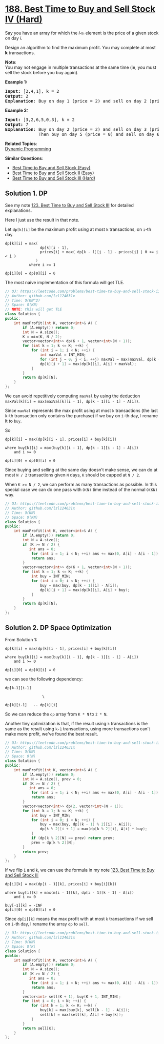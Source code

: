 # [188. Best Time to Buy and Sell Stock IV (Hard)](https://leetcode.com/problems/best-time-to-buy-and-sell-stock-iv/)

<p>Say you have an array for which the <i>i<span style="font-size: 10.8333px;">-</span></i><span style="font-size: 10.8333px;">th</span>&nbsp;element is the price of a given stock on day <i>i</i>.</p>

<p>Design an algorithm to find the maximum profit. You may complete at most <b>k</b> transactions.</p>

<p><b>Note:</b><br>
You may not engage in multiple transactions at the same time (ie, you must sell the stock before you buy again).</p>

<p><strong>Example 1:</strong></p>

<pre><strong>Input:</strong> [2,4,1], k = 2
<strong>Output:</strong> 2
<strong>Explanation:</strong> Buy on day 1 (price = 2) and sell on day 2 (price = 4), profit = 4-2 = 2.
</pre>

<p><strong>Example 2:</strong></p>

<pre><strong>Input:</strong> [3,2,6,5,0,3], k = 2
<strong>Output:</strong> 7
<strong>Explanation:</strong> Buy on day 2 (price = 2) and sell on day 3 (price = 6), profit = 6-2 = 4.
&nbsp;            Then buy on day 5 (price = 0) and sell on day 6 (price = 3), profit = 3-0 = 3.
</pre>


**Related Topics**:  
[Dynamic Programming](https://leetcode.com/tag/dynamic-programming/)

**Similar Questions**:
* [Best Time to Buy and Sell Stock (Easy)](https://leetcode.com/problems/best-time-to-buy-and-sell-stock/)
* [Best Time to Buy and Sell Stock II (Easy)](https://leetcode.com/problems/best-time-to-buy-and-sell-stock-ii/)
* [Best Time to Buy and Sell Stock III (Hard)](https://leetcode.com/problems/best-time-to-buy-and-sell-stock-iii/)

## Solution 1. DP

See my note [123. Best Time to Buy and Sell Stock III](https://github.com/lzl124631x/LeetCode/tree/master/leetcode/123.%20Best%20Time%20to%20Buy%20and%20Sell%20Stock%20III) for detailed explanations.

Here I just use the result in that note.

Let `dp[k][i]` be the maximum profit using at most `k` transactions, on `i`-th day.

```
dp[k][i] = max(
                dp[k][i - 1],
                prices[i] + max( dp[k - 1][j - 1] - prices[j] | 0 <= j < i )
              )
           where i >= 1

dp[i][0] = dp[0][i] = 0
```

The most naive implementation of this formula will get TLE.

```cpp
// OJ: https://leetcode.com/problems/best-time-to-buy-and-sell-stock-iii
// Author: github.com/lzl124631x
// Time: O(KN^2)
// Space: O(KN)
// NOTE: this will get TLE
class Solution {
public:
    int maxProfit(int K, vector<int>& A) {
        if (A.empty()) return 0;
        int N = A.size();
        K = min(K, N / 2);
        vector<vector<int>> dp(K + 1, vector<int>(N + 1));
        for (int k = 1; k <= K; ++k) {
            for (int i = 1; i < N; ++i) {
                int maxVal = INT_MIN;
                for (int j = 0; j < i; ++j) maxVal = max(maxVal, dp[k - 1][j] - A[j]);
                dp[k][i + 1] = max(dp[k][i], A[i] + maxVal);
            }
        }
        return dp[K][N];
    }
};
```

We can avoid repetitively computing `maxVal` by using the deduction `maxVal[k][i] = max(maxVal[k][i - 1], dp[k - 1][i - 1] - A[i])`.

Since `maxVal` represents the max profit using at most `k` transactions (the last `k`-th transaction only contains the purchase) if we buy on `i`-th day, I rename it to `buy`.

So
```
dp[k][i] = max(dp[k][i - 1], prices[i] + buy[k][i])

where buy[k][i] = max(buy[k][i - 1], dp[k - 1][i - 1] - A[i])
    and i >= 0

dp[i][0] = dp[0][i] = 0
```

Since buying and selling at the same day doesn't make sense, we can do at most `N / 2` transactions given `N` days, `K` should be capped at `N / 2`.

When `K >= N / 2`, we can perform as many transactions as possible. In this special case we can do one pass with `O(N)` time instead of the normal `O(KN)` way.

```cpp
// OJ: https://leetcode.com/problems/best-time-to-buy-and-sell-stock-iii
// Author: github.com/lzl124631x
// Time: O(KN)
// Space: O(KN)
class Solution {
public:
    int maxProfit(int K, vector<int>& A) {
        if (A.empty()) return 0;
        int N = A.size();
        if (K >= N / 2) {
           int ans = 0;
            for (int i = 1; i < N; ++i) ans += max(0, A[i] - A[i - 1]);
            return ans;
        }
        vector<vector<int>> dp(K + 1, vector<int>(N + 1));
        for (int k = 1; k <= K; ++k) {
            int buy = INT_MIN;
            for (int i = 0; i < N; ++i) {
                buy = max(buy, dp[k - 1][i] - A[i]);
                dp[k][i + 1] = max(dp[k][i], A[i] + buy);
            }
        }
        return dp[K][N];
    }
};
```

## Solution 2. DP Space Optimization

From Solution 1:

```
dp[k][i] = max(dp[k][i - 1], prices[i] + buy[k][i])

where buy[k][i] = max(buy[k][i - 1], dp[k - 1][i - 1] - A[i])
    and i >= 0

dp[i][0] = dp[0][i] = 0
```

we can see the following dependency:

```
dp[k-1][i-1]

                 \

dp[k][i-1]   -- dp[k][i]
```

So we can reduce the `dp` array from `K * N` to `2 * N`.

Another tiny optimization is that, if the result using `k` transactions is the same as the result using `k-1` transactions, using more transactions can't make more profit, we've found the best result.

```cpp
// OJ: https://leetcode.com/problems/best-time-to-buy-and-sell-stock-iii
// Author: github.com/lzl124631x
// Time: O(KN)
// Space: O(N)
class Solution {
public:
    int maxProfit(int K, vector<int>& A) {
        if (A.empty()) return 0;
        int N = A.size(), prev = 0;
        if (K >= N / 2) {
           int ans = 0;
            for (int i = 1; i < N; ++i) ans += max(0, A[i] - A[i - 1]);
            return ans;
        }
        vector<vector<int>> dp(2, vector<int>(N + 1));
        for (int k = 1; k <= K; ++k) {
            int buy = INT_MIN;
            for (int i = 0; i < N; ++i) {
                buy = max(buy, dp[(k - 1) % 2][i] - A[i]);
                dp[k % 2][i + 1] = max(dp[k % 2][i], A[i] + buy);
            }
            if (dp[k % 2][N] == prev) return prev;
            prev = dp[k % 2][N];
        }
        return prev;
    }
};
```

If we flip `i` and `k`, we can use the formula in my note [123. Best Time to Buy and Sell Stock III](https://github.com/lzl124631x/LeetCode/tree/master/leetcode/123.%20Best%20Time%20to%20Buy%20and%20Sell%20Stock%20III)

```
dp[i][k] = max(dp[i - 1][k], prices[i] + buy[i][k])

where buy[i][k] = max(m[i - 1][k], dp[i - 1][k - 1] - A[i])
    and i >= 0

buy[-1][k] = -INF
dp[i][0] = dp[0][i] = 0
```

Since `dp[i][k]` means the max profit with at most `k` transactions if we sell on `i`-th day, I rename the array `dp` to `sell`.

```cpp
// OJ: https://leetcode.com/problems/best-time-to-buy-and-sell-stock-iii
// Author: github.com/lzl124631x
// Time: O(KN)
// Space: O(K)
class Solution {
public:
    int maxProfit(int K, vector<int>& A) {
        if (A.empty()) return 0;
        int N = A.size();
        if (K >= N / 2) {
           int ans = 0;
            for (int i = 1; i < N; ++i) ans += max(0, A[i] - A[i - 1]);
            return ans;
        }
        vector<int> sell(K + 1), buy(K + 1, INT_MIN);
        for (int i = 0; i < N; ++i) {
            for (int k = 1; k <= K; ++k) {
                buy[k] = max(buy[k], sell[k - 1] - A[i]);
                sell[k] = max(sell[k], A[i] + buy[k]);
            }
        }
        return sell[K];
    }
};
```
